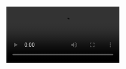 ![Video linki](https://github.com/bayramyelec/SwiftAnimations/blob/649490ccd579970efbb048e40e4ae13f60e875f0/Ekran%20Kayd%C4%B1%202025-01-25%2014.03.01.mov)
